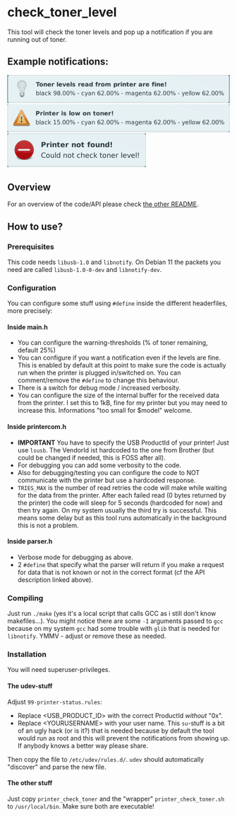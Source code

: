 # check_toner_level
This tool will check the toner levels and pop up a notification if you are running out of toner.

## Example notifications:
![example status message (everything ok)](notification_ok.png)  
![example status message (low on toner)](notification_low.png)  
![example status message (communication error)](notification_error.png)  

## Overview
For an overview of the code/API please check [the other README](https://github.com/kittennbfive/Brother-status-tool/blob/main/get_status/README.md).

## How to use?
### Prerequisites
This code needs `libusb-1.0` and `libnotify`. On Debian 11 the packets you need are called `libusb-1.0-0-dev` and `libnotify-dev`. 
### Configuration
You can configure some stuff using `#define` inside the different headerfiles, more precisely:
#### Inside main.h
- You can configure the warning-thresholds (% of toner remaining, default 25%)
- You can configure if you want a notification even if the levels are fine. This is enabled by default at this point to make sure the code is actually run when the printer is plugged in/switched on. You can comment/remove the `#define` to change this behaviour.
- There is a switch for debug mode / increased verbosity.
- You can configure the size of the internal buffer for the received data from the printer. I set this to 1kB, fine for my printer but you may need to increase this. Informations "too small for $model" welcome.
#### Inside printercom.h
- **IMPORTANT** You have to specify the USB ProductId of your printer! Just use `lsusb`. The VendorId ist hardcoded to the one from Brother (but could be changed if needed, this is FOSS after all).
- For debugging you can add some verbosity to the code.
- Also for debugging/testing you can configure the code to NOT communicate with the printer but use a hardcoded response.
- `TRIES_MAX` is the number of read retries the code will make while waiting for the data from the printer. After each failed read (0 bytes returned by the printer) the code will sleep for 5 seconds (hardcoded for now) and then try again. On my system usually the third try is successful. This means some delay but as this tool runs automatically in the background this is not a problem.
#### Inside parser.h
- Verbose mode for debugging as above.
- 2 `#define` that specify what the parser will return if you make a request for data that is not known or not in the correct format (cf the API description linked above).
### Compiling
Just run `./make` (yes it's a local script that calls GCC as i still don't know makefiles...). You might notice there are some `-I` arguments passed to `gcc` because on my system `gcc` had some trouble with `glib` that is needed for `libnotify`. YMMV - adjust or remove these as needed.
### Installation
You will need superuser-privileges.
#### The udev-stuff
Adjust `99-printer-status.rules`:
* Replace <USB_PRODUCT_ID> with the correct ProductId *without* "0x".
* Replace \<YOURUSERNAME> with your user name. This `su`-stuff is a bit of an ugly hack (or is it?) that is needed because by default the tool would run as root and this will prevent the notifications from showing up. If anybody knows a better way please share.  

Then copy the file to `/etc/udev/rules.d/`. `udev` should automatically "discover" and parse the new file.
#### The other stuff
Just copy `printer_check_toner` and the "wrapper" `printer_check_toner.sh` to `/usr/local/bin`. Make sure both are executable!

